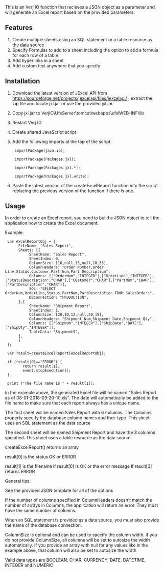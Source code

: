 This is an Verj IO function that recieves a JSON object as a parameter and will generate an Excel report based on the provided parameters. 

Features
--------
1. Create multiple sheets using an SQL statement or a table resource as the data source
2. Specify Formulas to add to a sheet including the option to add a formula for each row of a table
3. Add hyperlinks in a sheet
4. Add custom text anywhere that you specify

Installation
------------
1. Download the latest version of JExcel API from https://sourceforge.net/projects/jexcelapi/files/jexcelapi/ , extract the zip file and locate jxl.jar or use the provided jxl.jar.
2. Copy jxl.jar to VerjIO\UfsServer\tomcat\webapps\ufs\WEB-INF\lib
3. Restart Verj IO
4. Create shared JavaScript script
5. Add the following imports at the top of the script:

        importPackage(java.io);
	
        importPackage(Packages.jxl);
	
        importPackage(Packages.jxl.*);
	
        importPackage(Packages.jxl.write);
	
6. Paste the latest version of the createExcelReport function into the script replacing the previous version of the function if there is one.

Usage
-----
In order to create an Excel report, you need to build a JSON object to tell the application how to create the Excel document.

Example:

     var excelReportObj = {
          FileName: "Sales Report",
          Sheets: [{ 
               SheetName: "Sales Report", 
               SheetIndex: 0,
               ColumnSize: [10,null,15,null,10,35], 
               ColumnHeaders: "Order Number,Order Line,Status,Customer,Part Num,Part Description",
               Columns: [["OrderNum","INTEGER"],["OrderLine","INTEGER"],["StatusDescription","CHAR"],["Customer","CHAR"],["PartNum","CHAR"],["PartDescription","CHAR"]],
               SQL: "SELECT OrderNum,OrderLine,Status,PartNum,PartDescription FROM SalesOrders",
               DBConnection: "PRODUCTION",
          },{ 
               SheetName: "Shipment Report", 
               SheetIndex: 1,
               ColumnSize: [20,10,12,null,20,15], 
               ColumnHeaders: "Shipment Num,Shipment Date,Shipment Qty",
               Columns: [["ShipNum","INTEGER"],["ShipDate","DATE"],["ShipQty","INTEGER"]],
               TableData: "ShipmentS",
          },
          ]
     };
     
     var result=createExcelReport(excelReportObj);

     if (result[0]=="ERROR") {
	        return result[1];
	        event.stopExecution();
     }
     
     print ("The file name is " + result[1]);

In the example above, the generated Excel file will be named "Sales Report as of 08-01-2018-09-20-10.xls". The date will automatically be added to the file name to make sure that each report always has a unique name.

The first sheet will be named Sales Report with 6 columns. The Columns property specify the database column names and their type. This sheet uses an SQL statement as the data source

The second sheet will be named Shipment Report and have the 3 columns specified. This sheet uses a table resource as the data source.

createExcelReport() returns an array

result[0] is the status OK or ERROR

result[1] is the filename if result[0] is OK or the error message if result[0] returns ERROR


General tips:

See the provided JSON template for all of the options

If the number of columns specified in ColumnHeaders doesn't match the number of arrays in Columns, the application will return an error. They must have the same number of columns.

When an SQL statement is provided as a data source, you must also provide the name of the database connection. 

ColumnSize is optional and can be used to specify the column width. If you do not provide ColumnSize, all columns will be set to autosize the width automatically. If you provide an array with null for any values like in the example above, that column will also be set to autosize the width.

Valid data types are BOOLEAN, CHAR, CURRENCY, DATE, DATETIME, INTEGER and NUMERIC
